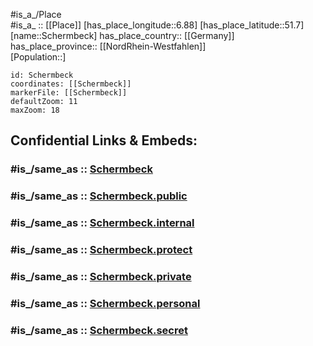﻿---
confidential: public
isDeleted: false
location:
- 51.7
- 6.88
mapmarker: city
mapzoom:
- 7
- 12
SpocWebEntityId: 34009
tags:
- geo/City
type: City
---

#is_a_/Place  
#is_a_ :: [[Place]] 
[has_place_longitude::6.88] 
[has_place_latitude::51.7] 
[name::Schermbeck] 
has_place_country:: [[Germany]]  
has_place_province:: [[NordRhein-Westfahlen]]  
[Population::] 



```leaflet
id: Schermbeck
coordinates: [[Schermbeck]] 
markerFile: [[Schermbeck]] 
defaultZoom: 11 
maxZoom: 18
```


## Confidential Links & Embeds: 

### #is_/same_as :: [Schermbeck](/_Standards/Earth/Continent/Europe/Europe~Central/Germany/Germany~West/Nordrhein-Westfalen/counties~NW/Wesel/cities~Wesel/Schermbeck.md) 

### #is_/same_as :: [Schermbeck.public](/_public/Earth/Continent/Europe/Europe~Central/Germany/Germany~West/Nordrhein-Westfalen/counties~NW/Wesel/cities~Wesel/Schermbeck.public.md) 

### #is_/same_as :: [Schermbeck.internal](/_internal/Earth/Continent/Europe/Europe~Central/Germany/Germany~West/Nordrhein-Westfalen/counties~NW/Wesel/cities~Wesel/Schermbeck.internal.md) 

### #is_/same_as :: [Schermbeck.protect](/_protect/Earth/Continent/Europe/Europe~Central/Germany/Germany~West/Nordrhein-Westfalen/counties~NW/Wesel/cities~Wesel/Schermbeck.protect.md) 

### #is_/same_as :: [Schermbeck.private](/_private/Earth/Continent/Europe/Europe~Central/Germany/Germany~West/Nordrhein-Westfalen/counties~NW/Wesel/cities~Wesel/Schermbeck.private.md) 

### #is_/same_as :: [Schermbeck.personal](/_personal/Earth/Continent/Europe/Europe~Central/Germany/Germany~West/Nordrhein-Westfalen/counties~NW/Wesel/cities~Wesel/Schermbeck.personal.md) 

### #is_/same_as :: [Schermbeck.secret](/_secret/Earth/Continent/Europe/Europe~Central/Germany/Germany~West/Nordrhein-Westfalen/counties~NW/Wesel/cities~Wesel/Schermbeck.secret.md)

